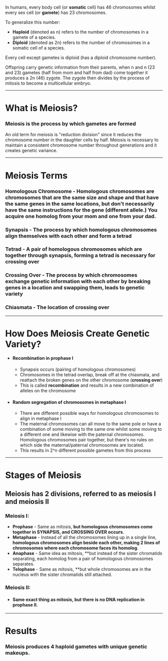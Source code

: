 In humans, every body cell (or **somatic** cell) has 46 chromosomes whilst every sex cell (or **gamete**) has 23 chromosomes.

To generalize this number:
- **Haploid** (denoted as n) refers to the number of chromosomes in a gamete of a species.
- **Diploid** (denoted as 2n) refers to the number of chromosomes in a somatic cell of a species.

Every cell except gametes is diploid (has a diploid chromosome number).

Offspring carry genetic information from their parents, when n and n (23 and 23) gametes (half from mom and half from dad) come together it produces a 2n (46) zygote. The zygote then divides by the process of mitosis to become a multicellular embryo.
***

# What is Meiosis?

### Meiosis is the process by which gametes are formed

An old term for meiosis is "reduction division" since it reduces the chromosome number in the daughter cells by half. Meiosis is necessary to maintain a consistent chromosome number throughout generations and it creates genetic variance.
***

# Meiosis Terms

### Homologous Chromosome - Homologous chromosomes are chromosomes that are the same size and shape and that have the same genes in the same locations, but don't necessarily have the same instructions for the gene (different allele.) You acquire one homolog from your mom and one from your dad.

### Synapsis - The process by which homologous chromosomes align themselves with each other and form a tetrad

### Tetrad - A pair of homologous chromosomes which are together through synapsis, forming a tetrad is necessary for crossing over

### Crossing Over - The process by which chromosomes exchange genetic information with each other by breaking genes in a location and swapping them, leads to genetic variety

### Chiasmata - The location of crossing over
***

# How Does Meiosis Create Genetic Variety?

- #### Recombination in prophase I
	- Synapsis occurs (pairing of homologous chromosomes)
	- Chromosomes in the tetrad overlap, break off at the chiasmata, and reattach the broken genes on the other chromosome (**crossing over**)
	- This is called **recombination** and results in a new combination of alleles on the chromosome

- #### Random segregation of chromosomes in metaphase I
	- There are different possible ways for homologous chromosomes to align in metaphase I
	- The maternal chromosomes can all move to the same pole or have a combination of some moving to the same one whilst some moving to a different one and likewise with the paternal chromosomes. Homologous chromosomes pair together, but there's no rules on which side the maternal/paternal chromosomes are located.
	- This results in 2^n different possible gametes from this process
***
# Stages of Meiosis

## Meiosis has 2 divisions, referred to as meiosis I and meiosis II

### Meiosis I:
- **Prophase** - Same as mitosis, **but homologous chromosomes come together in SYNAPSIS, and CROSSING OVER occurs**.
- **Metaphase** - Instead of all the chromosomes lining up in a single line, **homologous chromosomes align beside each other, making 2 lines of chromosomes where each chromosome faces its homolog**.
- **Anaphase** - Same idea as mitosis, **but instead of the sister chromatids separating, each homolog from a pair of homologous chromosomes separates.
- **Telophase** - Same as mitosis, **but whole chromosomes are in the nucleus with the sister chromatids still attached.

### Meiosis II:
- #### Same exact thing as mitosis, but there is no DNA replication in prophase II.
***
# Results

### Meiosis produces 4 haploid gametes with unique genetic makeups.